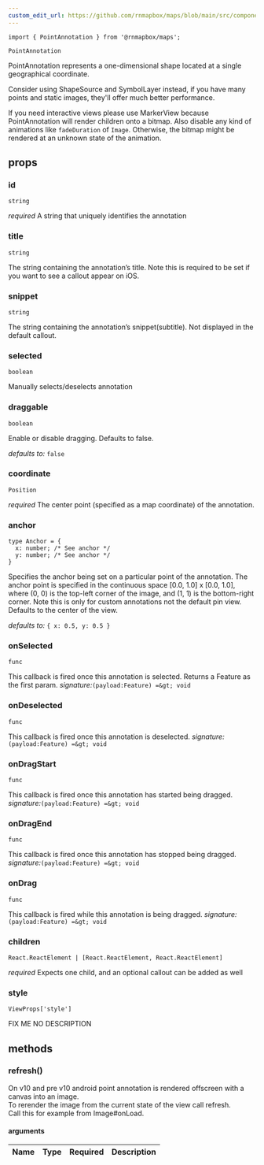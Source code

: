 ```yaml
---
custom_edit_url: https://github.com/rnmapbox/maps/blob/main/src/components/PointAnnotation.tsx
---
```


  

```tsx
import { PointAnnotation } from '@rnmapbox/maps';

PointAnnotation

```
PointAnnotation represents a one-dimensional shape located at a single geographical coordinate.

Consider using ShapeSource and SymbolLayer instead, if you have many points and static images,
they'll offer much better performance.

If you need interactive views please use MarkerView because PointAnnotation will render children onto a bitmap.
Also disable any kind of animations like `fadeDuration` of `Image`.
Otherwise, the bitmap might be rendered at an unknown state of the animation.

## props

  
### id

```tsx
string
```
_required_
A string that uniquely identifies the annotation


  
### title

```tsx
string
```
The string containing the annotation’s title. Note this is required to be set if you want to see a callout appear on iOS.


  
### snippet

```tsx
string
```
The string containing the annotation’s snippet(subtitle). Not displayed in the default callout.


  
### selected

```tsx
boolean
```
Manually selects/deselects annotation


  
### draggable

```tsx
boolean
```
Enable or disable dragging. Defaults to false.

  _defaults to:_ `false`

  
### coordinate

```tsx
Position
```
_required_
The center point (specified as a map coordinate) of the annotation.


  
### anchor

```tsx
type Anchor = {
  x: number; /* See anchor */
  y: number; /* See anchor */
}
```
Specifies the anchor being set on a particular point of the annotation.
The anchor point is specified in the continuous space [0.0, 1.0] x [0.0, 1.0],
where (0, 0) is the top-left corner of the image, and (1, 1) is the bottom-right corner.
Note this is only for custom annotations not the default pin view.
Defaults to the center of the view.

  _defaults to:_ `{ x: 0.5, y: 0.5 }`

  
### onSelected

```tsx
func
```
This callback is fired once this annotation is selected. Returns a Feature as the first param.
*signature:*`(payload:Feature) =&gt; void`


  
### onDeselected

```tsx
func
```
This callback is fired once this annotation is deselected.
*signature:*`(payload:Feature) =&gt; void`


  
### onDragStart

```tsx
func
```
This callback is fired once this annotation has started being dragged.
*signature:*`(payload:Feature) =&gt; void`


  
### onDragEnd

```tsx
func
```
This callback is fired once this annotation has stopped being dragged.
*signature:*`(payload:Feature) =&gt; void`


  
### onDrag

```tsx
func
```
This callback is fired while this annotation is being dragged.
*signature:*`(payload:Feature) =&gt; void`


  
### children

```tsx
React.ReactElement | [React.ReactElement, React.ReactElement]
```
_required_
Expects one child, and an optional callout can be added as well


  
### style

```tsx
ViewProps['style']
```
FIX ME NO DESCRIPTION


  





## methods
### refresh()

On v10 and pre v10 android point annotation is rendered offscreen with a canvas into an image.<br/>To rerender the image from the current state of the view call refresh.<br/>Call this for example from Image#onLoad.

#### arguments
| Name | Type | Required | Description  |
| ---- | :--: | :------: | :----------: |




